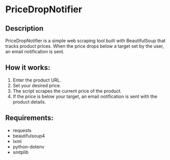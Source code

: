 # PriceDropNotifier

## Description
PriceDropNotifier is a simple web scraping tool built with BeautifulSoup that tracks product prices. When the price drops below a target set by the user, an email notification is sent.

## How it works:
1. Enter the product URL.
2. Set your desired price.
3. The script scrapes the current price of the product.
4. If the price is below your target, an email notification is sent with the product details.

## Requirements:
- requests
- beautifulsoup4
- lxml
- python-dotenv
- smtplib

